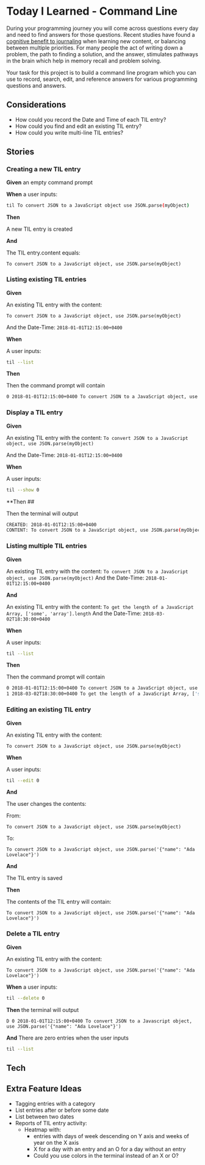 # Today I Learned - Command Line

During your programming journey you will come across questions every day and need to find answers for those questions. Recent studies have found a [cognitive benefit to journaling](https://psychcentral.com/lib/the-health-benefits-of-journaling/) when learning new content, or balancing between multiple priorities. For many people the act of writing down a problem, the path to finding a solution, and the answer, stimulates pathways in the brain which help in memory recall and problem solving.

Your task for this project is to build a command line program which you can use to record, search, edit, and reference answers for various programming questions and answers.

## Considerations

* How could you record the Date and Time of each TIL entry?
* How could you find and edit an existing TIL entry?
* How could you write multi-line TIL entries?

## Stories

<!--box-->

### Creating a new TIL entry

**Given** an empty command prompt

**When** a user inputs:

``` sh
til To convert JSON to a JavaScript object use JSON.parse(myObject)
```

**Then**

A new TIL entry is created

**And**

The TIL entry.content equals:

```
To convert JSON to a JavaScript object, use JSON.parse(myObject)
```

<!--/box-->
<!--box-->

### Listing existing TIL entries

**Given**

An existing TIL entry with the content:
```
To convert JSON to a JavaScript object, use JSON.parse(myObject)
```

And the Date-Time:
`2018-01-01T12:15:00+0400`

**When**

A user inputs:

``` sh
til --list
```

**Then**

Then the command prompt will contain

``` sh
0 2018-01-01T12:15:00+0400 To convert JSON to a JavaScript object, use JSON.parse(myObject)
```

<!--/box-->
<!--box-->

### Display a TIL entry

**Given**

An existing TIL entry with the content:
`To convert JSON to a JavaScript object, use JSON.parse(myObject)`

And the Date-Time:
`2018-01-01T12:15:00+0400`

**When**

A user inputs:

``` sh
til --show 0
```

**Then ##

Then the terminal will output

``` sh
CREATED: 2018-01-01T12:15:00+0400
CONTENT: To convert JSON to a JavaScript object, use JSON.parse(myObject)
```

<!--/box-->
<!--box-->

### Listing multiple TIL entries

**Given**

An existing TIL entry with the content:
`To convert JSON to a JavaScript object, use JSON.parse(myObject)`
And the Date-Time:
`2018-01-01T12:15:00+0400`

**And**

An existing TIL entry with the content:
`To get the length of a JavaScript Array, ['some', 'array'].length`
And the Date-Time:
`2018-03-02T18:30:00+0400`

**When**

A user inputs:

``` sh
til --list
```

**Then**

Then the command prompt will contain

``` sh
0 2018-01-01T12:15:00+0400 To convert JSON to a JavaScript object, use JSON.parse(myObject)
1 2018-03-02T18:30:00+0400 To get the length of a JavaScript Array, ['some', 'array'].length
```

<!--/box-->
<!--box-->

### Editing an existing TIL entry

**Given**

An existing TIL entry with the content:

`To convert JSON to a JavaScript object, use JSON.parse(myObject)`

**When**

A user inputs:

``` sh
til --edit 0
```

**And**

The user changes the contents:

From:

``` text
To convert JSON to a JavaScript object, use JSON.parse(myObject)
```

To:

``` text
To convert JSON to a JavaScript object, use JSON.parse('{"name": "Ada Lovelace"}')
```

**And**

The TIL entry is saved

**Then**

The contents of the TIL entry will contain:

``` text
To convert JSON to a JavaScript object, use JSON.parse('{"name": "Ada Lovelace"}')
```

<!--/box-->
<!--box-->

### Delete a TIL entry

**Given**

An existing TIL entry with the content:
``` text
To convert JSON to a JavaScript object, use JSON.parse('{"name": "Ada Lovelace"}')
```

**When** a user inputs:

``` sh
til --delete 0
```

**Then** the terminal will output

`D 0 2018-01-01T12:15:00+0400 To convert JSON to a Javascript object, use JSON.parse('{"name": "Ada Lovelace"}')`

**And**
There are zero entries when the user inputs

``` sh
til --list
```

<!--/box-->

## Tech

## Extra Feature Ideas

- Tagging entries with a category
- List entries after or before some date
- List between two dates
- Reports of TIL entry activity:
  - Heatmap with:
    - entries with days of week descending on Y axis and weeks of year on the X axis
    - X for a day with an entry and an O for a day without an entry
    - Could you use colors in the terminal instead of an X or O?
